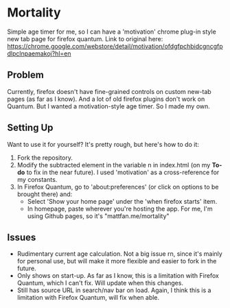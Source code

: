 # Mortality
Simple age timer for me, so I can have a 'motivation' chrome plug-in style new tab page for firefox quantum.
Link to original here: https://chrome.google.com/webstore/detail/motivation/ofdgfpchbidcgncgfpdlpclnpaemakoj?hl=en

## Problem
Currently, firefox doesn't have fine-grained controls on custom new-tab pages (as far as I know).
And a lot of old firefox plugins don't work on Quantum.
But I wanted a motivation-style age timer. So I made my own.

## Setting Up
Want to use it for yourself? It's pretty rough, but here's how to do it:
1) Fork the repository.
2) Modify the subtracted element in the variable n in index.html (on my **To-do** to fix in the near future).
   I used 'motivation' as a cross-reference for my constants.
3) In Firefox Quantum, go to 'about:preferences' (or click on options to be brought there) and:
    -  Select 'Show your home page' under the 'when firefox starts' item.
    -  In homepage, paste wherever you're hosting the app. For me, I'm using Github pages, so it's "mattfan.me/mortality"

## Issues
- Rudimentary current age calculation. Not a big issue rn, since it's mainly for personal use, but will make it more flexible and easier to fork in the future.
- Only shows on start-up. As far as I know, this is a limitation with Firefox Quantum, which I can't fix. Will update when this changes.
- Still has source URL in search/nav bar on load. Again, I think this is a limitation with Firefox Quantum, will fix when able.
